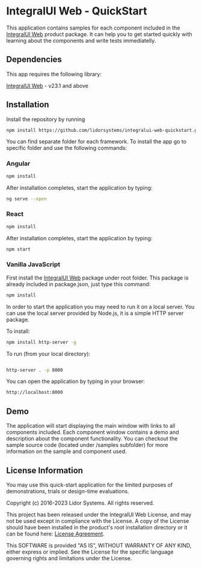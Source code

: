 # IntegralUI Web - QuickStart

This application contains samples for each component included in the [IntegralUI Web](http://www.lidorsystems.com/products/web/studio/) product package. It can help you to get started quickly with learning about the components and write tests immediatelly.

## Dependencies

This app requires the following library:

[IntegralUI Web](https://github.com/lidorsystems/integralui-web) - v23.1 and above


## Installation

Install the repository by running

```bash
npm install https://github.com/lidorsystems/integralui-web-quickstart.git
```

You can find separate folder for each framework. To install the app go to specific folder and use the following commands:


### Angular

```bash
npm install
```

After installation completes, start the application by typing:

```bash
ng serve --open
```

### React


```bash
npm install
```

After installation completes, start the application by typing:

```bash
npm start
```


### Vanilla JavaScript

First install the [IntegralUI Web](https://github.com/lidorsystems/integralui-web) package under root folder. This package is already included in package.json, just type this command:

```bash
npm install
```

In order to start the application you may need to run it on a local server. You can use the local server provided by Node.js, it is a simple HTTP server package. 

To install:

```bash
npm install http-server -g
```

To run (from your local directory):

```bash

http-server . -p 8000
```

You can open the application by typing in your browser:

```bash
http://localhost:8000
```

## Demo

The application will start displaying the main window with links to all components included. Each component window contains a demo and description about the component functionality. You can checkout the sample source code (located under /samples subfolder) for more information on the sample and component used.


## License Information

You may use this quick-start application for the limited purposes of demonstrations, trials or design-time evaluations.

Copyright (c) 2016-2023 Lidor Systems. All rights reserved.

This project has been released under the IntegralUI Web License, and may not be used except in compliance with the License.
A copy of the License should have been installed in the product's root installation directory or it can be found here: [License Agreement](http://www.lidorsystems.com/products/web/studio/license-agreement.aspx).

This SOFTWARE is provided "AS IS", WITHOUT WARRANTY OF ANY KIND, either express or implied. See the License for the specific language governing rights and limitations under the License.


